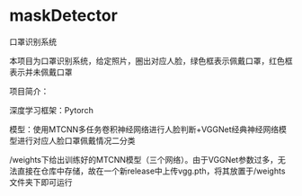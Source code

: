 # maskDetector
口罩识别系统

本项目为口罩识别系统，给定照片，圈出对应人脸，绿色框表示佩戴口罩，红色框表示并未佩戴口罩
 
项目简介：

深度学习框架：Pytorch

模型：使用MTCNN多任务卷积神经网络进行人脸判断+VGGNet经典神经网络模型进行对应人脸口罩佩戴情况二分类 

/weights下给出训练好的MTCNN模型（三个网络）。由于VGGNet参数过多，无法直接在仓库中存储，故在一个新release中上传vgg.pth，将其放置于/weights文件夹下即可运行
